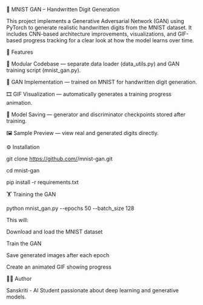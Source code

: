🧠 MNIST GAN – Handwritten Digit Generation

This project implements a Generative Adversarial Network (GAN) using PyTorch to generate realistic handwritten digits from the MNIST dataset.
It includes CNN-based architecture improvements, visualizations, and GIF-based progress tracking for a clear look at how the model learns over time.


🚀 Features

🧩 Modular Codebase — separate data loader (data_utils.py) and GAN training script (mnist_gan.py).

🧠 GAN Implementation — trained on MNIST for handwritten digit generation.

🎞️ GIF Visualization — automatically generates a training progress animation.

💾 Model Saving — generator and discriminator checkpoints stored after training.

🖼️ Sample Preview — view real and generated digits directly.


⚙️ Installation

git clone https://github.com/<your-username>/mnist-gan.git

cd mnist-gan

pip install -r requirements.txt


🏋️ Training the GAN

python mnist_gan.py --epochs 50 --batch_size 128


This will:

Download and load the MNIST dataset

Train the GAN

Save generated images after each epoch

Create an animated GIF showing progress



👩‍💻 Author

Sanskriti - AI Student passionate about deep learning and generative models.
